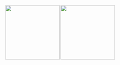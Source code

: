 <a href="https://github.com/matsukennn">
  <img align="left" height="170px" src="https://github-readme-stats.vercel.app/api?username=matsukennn&count_private=true&show_icons=true&theme=tokyonight" />
</a>
<a href="https://github.com/matsukennn">
  <img align="left" height="170px" src="https://github-readme-stats.vercel.app/api/top-langs/?username=matsukennn&layout=compact&theme=tokyonight" />
</a>
